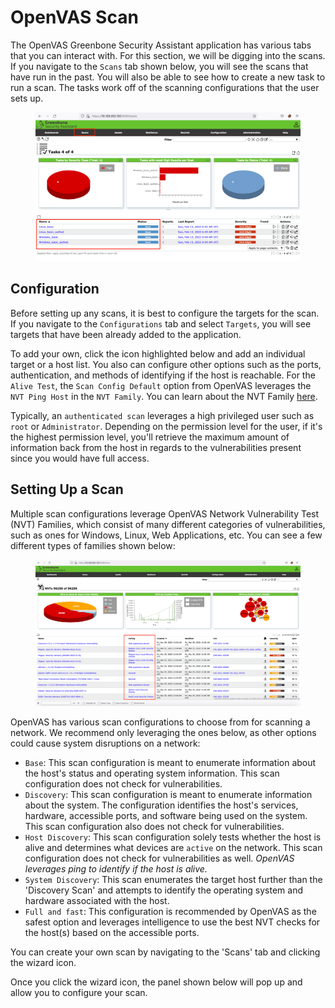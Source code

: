 # OpenVAS Scan

The OpenVAS Greenbone Security Assistant application has various tabs that you can interact with. For this section, we will be digging into the scans. If you navigate to the `Scans` tab shown below, you will see the scans that have run in the past. You will also be able to see how to create a new task to run a scan. The tasks work off of the scanning configurations that the user sets up.

<figure><img src="../../../../.gitbook/assets/image (2) (1) (1) (1) (1) (1) (1) (1) (1) (1) (1) (1) (1) (1) (1) (1) (1) (1) (1) (1) (1) (1) (1) (1) (1) (1) (1) (1) (1) (1) (1) (1) (1) (1) (1) (1) (1) (1) (1) (1) (1) (1) (1) (1) (1) (1) (1) (1) (1) (1) (1) (1) (1) (1) (1) (1) (1) (1) (1) (1)  (31).png" alt=""><figcaption></figcaption></figure>

## Configuration

Before setting up any scans, it is best to configure the targets for the scan. If you navigate to the `Configurations` tab and select `Targets`, you will see targets that have been already added to the application.

To add your own, click the icon highlighted below and add an individual target or a host list. You also can configure other options such as the ports, authentication, and methods of identifying if the host is reachable. For the `Alive Test`, the `Scan Config Default` option from OpenVAS leverages the `NVT Ping Host` in the `NVT Family`. You can learn about the NVT Family [here](https://docs.greenbone.net/GSM-Manual/gos-22.04/en/scanning.html#creating-a-target).

Typically, an `authenticated scan` leverages a high privileged user such as `root` or `Administrator`. Depending on the permission level for the user, if it's the highest permission level, you'll retrieve the maximum amount of information back from the host in regards to the vulnerabilities present since you would have full access.

## Setting Up a Scan

Multiple scan configurations leverage OpenVAS Network Vulnerability Test (NVT) Families, which consist of many different categories of vulnerabilities, such as ones for Windows, Linux, Web Applications, etc. You can see a few different types of families shown below:

<figure><img src="../../../../.gitbook/assets/image (1) (1) (1) (1) (1) (1) (1) (1) (1) (1) (1) (1) (1) (1) (1) (1) (1) (1) (1) (1) (1) (1) (1) (1) (1) (1) (1) (1) (1) (1) (1) (1) (1) (1) (1) (1) (1) (1) (1) (1) (1) (1) (1) (1) (1) (1) (1) (1) (1) (1) (1) (1) (1) (1) (1) (1) (1) (1) (1) (1)  (69).png" alt=""><figcaption></figcaption></figure>

OpenVAS has various scan configurations to choose from for scanning a network. We recommend only leveraging the ones below, as other options could cause system disruptions on a network:

* `Base`: This scan configuration is meant to enumerate information about the host's status and operating system information. This scan configuration does not check for vulnerabilities.
* `Discovery`: This scan configuration is meant to enumerate information about the system. The configuration identifies the host's services, hardware, accessible ports, and software being used on the system. This scan configuration also does not check for vulnerabilities.
* `Host Discovery`: This scan configuration solely tests whether the host is alive and determines what devices are `active` on the network. This scan configuration does not check for vulnerabilities as well. _OpenVAS leverages ping to identify if the host is alive._
* `System Discovery`: This scan enumerates the target host further than the 'Discovery Scan' and attempts to identify the operating system and hardware associated with the host.
* `Full and fast`: This configuration is recommended by OpenVAS as the safest option and leverages intelligence to use the best NVT checks for the host(s) based on the accessible ports.

You can create your own scan by navigating to the 'Scans' tab and clicking the wizard icon.

Once you click the wizard icon, the panel shown below will pop up and allow you to configure your scan.
